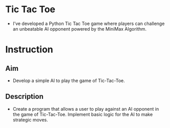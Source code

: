 # Tic Tac Toe
  - I’ve developed a Python Tic Tac Toe game where players can challenge an unbeatable AI opponent powered by the MiniMax Algorithm.

# Instruction
## Aim
  - Develop a simple AI to play the game of Tic-Tac-Toe.
## Description
  - Create a program that allows a user to play against an AI opponent in the game of Tic-Tac-Toe. Implement basic logic for the AI to make strategic moves.
